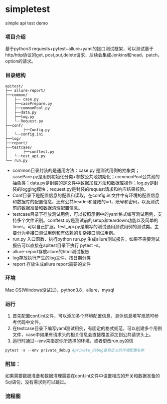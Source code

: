 # simpletest
simple api test demo
### 项目介绍

基于python3 requests+pytest+allure+yaml的接口测试框架，可以测试基于http/http协议的get, post,put,delete请求，后续会集成Jenkins和head，patch，option的请求。

### 目录结构

```
apitest/
├── allure-report/
├──common/
│   ├── case.py
│   ├──casePrepare.py
│   ├──commonPool.py
│   ├──data.py
│   ├──log.py
│   └──Request.py
├──conf/
│		├──Config.py
│ 	└──config.ini
├──log/
├──report/
├──testcase/
│		├──conftest.py
│   └──test_api.py
└── run.py
```

- common目录封装的是通用方法：case.py 是测试用例的抽象类；casePare.py是用例初始化分类+参数公共池初始化；commonPool公共池的抽象类；data.py是封装的是文件中数据加载方法和数据库操作；log.py是封装的logging模块；request.py是封装的request请求和响应结果校验。
- Conf目录下是配置信息的配置和读取，在config.ini文件中有环境的配置信息和数据库的配置信息，还有公共header和登陆的url，账号和密码，以及测试前的数据准备和数据清理配置信息。
- testcase目录下存放测试用例，可以按照示例中的yaml格式编写测试用例，支持多个文件识别。conftest.py是测试前的setup和teardown功能以及简单的timer。可以自己扩展。test_api.py是编写的测试通用测试用例的测试类。主要分为单接口测试用例和有依赖的复杂接口测试用例。
- run.py 入口函数，执行python run.py 生成allure测试报告，如果不需要测试报告可以直接在apitest目录下执行 pytest -s。
- allure-report存放allure的html测试报告
- log存放执行产生的log文件，按日期分类
- report 存放生成allure report需要的文件

### 环境

Mac OS(Windows没试过)，python3.8，allure，mysql

### 运行

1. 首先配置conf.ini文件，可以添加多个环境配置信息，具体信息填写规范可参考代码中文件。
2. 在testcase目录下编写yaml测试用例，有固定的格式规范，可以创建多个用例文件，case中如果有请求头的相关信息会直接覆盖添加到公共请求头上。
3. 运行时通过--env来指定你所选择的环境，或者更改run.py的信

```python
pytest -s --env private_debug #private_debug是自定义的环境配置名称
```

### 附加：

如果需要数据准备和数据清理需要在conf.ini文件中设置相应的开关和数据准备的Sql语句，没有需求则可以跳过。

### 流程图
